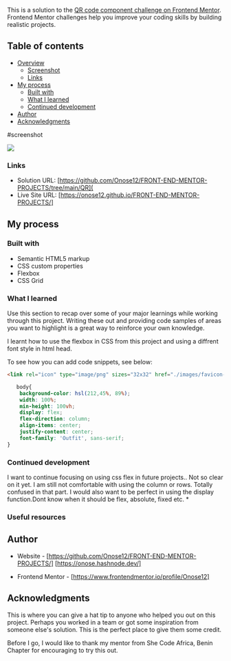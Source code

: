This is a solution to the [QR code component challenge on Frontend Mentor](https://www.frontendmentor.io/challenges/qr-code-component-iux_sIO_H). Frontend Mentor challenges help you improve your coding skills by building realistic projects. 

## Table of contents

- [Overview](#overview)
  - [Screenshot](#screenshot)
  - [Links](#links)
- [My process](#my-process)
  - [Built with](#built-with)
  - [What I learned](#what-i-learned)
  - [Continued development](#continued-development)
- [Author](#author)
- [Acknowledgments](#acknowledgments)

#screenshot

![](https://res.cloudinary.com/onose/image/upload/v1665418899/z54icsmvkdj2pfwz580n.png)


### Links

- Solution URL: [https://github.com/Onose12/FRONT-END-MENTOR-PROJECTS/tree/main/QR](
- Live Site URL: [https://onose12.github.io/FRONT-END-MENTOR-PROJECTS/]

## My process

### Built with

- Semantic HTML5 markup
- CSS custom properties
- Flexbox
- CSS Grid

### What I learned

Use this section to recap over some of your major learnings while working through this project. Writing these out and providing code samples of areas you want to highlight is a great way to reinforce your own knowledge.

I learnt how to use the flexbox in CSS from this project and using a diffrent font style in html head.

To see how you can add code snippets, see below:

```html
<link rel="icon" type="image/png" sizes="32x32" href="./images/favicon-32x32.png">
```
```css
   body{
    background-color: hsl(212,45%, 89%);
    width: 100%;
    min-height: 100vh;
    display: flex;
    flex-direction: column;
    align-items: center;
    justify-content: center;
    font-family: 'Outfit', sans-serif;
}
```

### Continued development
I want to continue focusing on using css flex in future projects.. Not so clear on it yet. I am still not comfortable with using the column or rows. Totally confused in that part. I would also want to be perfect in using the display function.Dont know when it should be flex, absolute, fixed etc.
*

### Useful resources

## Author

- Website - [https://github.com/Onose12/FRONT-END-MENTOR-PROJECTS/]
            [https://onose.hashnode.dev/]
            
- Frontend Mentor - [https://www.frontendmentor.io/profile/Onose12]

## Acknowledgments

This is where you can give a hat tip to anyone who helped you out on this project. Perhaps you worked in a team or got some inspiration from someone else's solution. This is the perfect place to give them some credit.

Before I go, I would like to thank my mentor from She Code Africa, Benin Chapter for encouraging to try this out.



